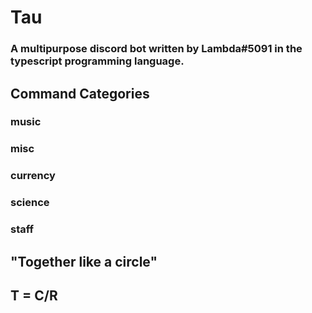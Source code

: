 # Tau
### A multipurpose discord bot written by Lambda#5091 in the typescript programming language.

## Command Categories
### music
### misc
### currency
### science
### staff

## "Together like a circle"

## T = C/R
